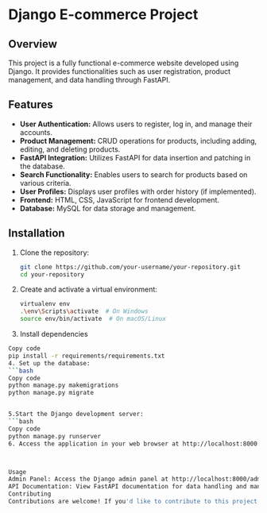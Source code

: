 
# Django E-commerce Project

## Overview
This project is a fully functional e-commerce website developed using Django. It provides functionalities such as user registration, product management, and data handling through FastAPI.

## Features
- **User Authentication:** Allows users to register, log in, and manage their accounts.
- **Product Management:** CRUD operations for products, including adding, editing, and deleting products.
- **FastAPI Integration:** Utilizes FastAPI for data insertion and patching in the database.
- **Search Functionality:** Enables users to search for products based on various criteria.
- **User Profiles:** Displays user profiles with order history (if implemented).
- **Frontend:** HTML, CSS, JavaScript for frontend development.
- **Database:** MySQL for data storage and management.

## Installation
1. Clone the repository:
   ```bash
   git clone https://github.com/your-username/your-repository.git
   cd your-repository
2. Create and activate a virtual environment:
   ```bash
   virtualenv env
   .\env\Scripts\activate  # On Windows
   source env/bin/activate  # On macOS/Linux

 3. Install dependencies
   ```bash
   Copy code
   pip install -r requirements/requirements.txt
4. Set up the database:
   ```bash
   Copy code
   python manage.py makemigrations
   python manage.py migrate


5.Start the Django development server:
   ```bash
   Copy code
   python manage.py runserver
6. Access the application in your web browser at http://localhost:8000.



Usage
Admin Panel: Access the Django admin panel at http://localhost:8000/admin to manage users, products, and other site content.
API Documentation: View FastAPI documentation for data handling and management.
Contributing
Contributions are welcome! If you'd like to contribute to this project, please fork the repository and submit a pull request with your changes.
